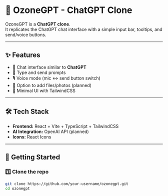 # 🤖 OzoneGPT - ChatGPT Clone

OzoneGPT is a **ChatGPT clone**.  
It replicates the ChatGPT chat interface with a simple input bar, tooltips, and send/voice buttons.

---

## ✨ Features
- 💬 Chat interface similar to **ChatGPT**
- 📝 Type and send prompts
- 🎙️ Voice mode (mic ↔ send button switch)
- 📎 Option to add files/photos (planned)
- 🎨 Minimal UI with TailwindCSS

---

## 🛠️ Tech Stack
- **Frontend:** React + Vite + TypeScript + TailwindCSS  
- **AI Integration:** OpenAI API (planned)  
- **Icons:** React Icons  

---

## 🚀 Getting Started

### 1️⃣ Clone the repo
```bash
git clone https://github.com/your-username/ozonegpt.git
cd ozonegpt

